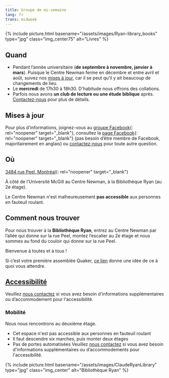```yaml
---
title: Groupe de mi-semaine
lang: fr
trans: midweek
---
```

{% include picture.html basename="/assets/images/Ryan-library_books" type="jpg" class="img_center75" alt="Livres" %}

## Quand
* Pendant l’année universitaire (**de septembre à novembre, janvier à mars**). Puisque le Centre Newman ferme en décembre et entre avril et août, suivez nos [mises à jour](#misesàjour), car il se peut qu’il y ait beaucoup de changements de lieu.
* Le **mercredi** de 17h30 à 18h30. D'habitude nous offrons des collations.
* Parfois nous avons **un club de lecture ou une étude biblique** après. [Contactez-nous](/contact-fr.html) pour plus de détails.

## Mises à jour <span class="stanchor"><a name="misesàjour"></a></span>
Pour plus d'informations, joignez-vous au [groupe Facebook](https://www.facebook.com/groups/mtlmidweek/){: rel="noopener" target="_blank"}, consultez la [page Facebook](https://www.facebook.com/MontrealQuakers/){: rel="noopener" target="_blank"} (pas besoin d’être membre de Facebook, majoritairement en anglais) ou [contactez-nous](/contact-fr.html) pour toute autre question.
## Où
[3484 rue Peel, Montréal](https://goo.gl/maps/MeQqk7m8Hegzx9Sz8){: rel="noopener" target="_blank"}

À côté de l’Université McGill au Centre Newman, à la <i class="fas fa-book"></i> Bibliothèque Ryan (au 2e étage). 

Le Centre Newman n'est malheureusement **pas accessible** aux personnes en fauteuil roulant.
## Comment nous trouver
Pour nous trouver à la **Bibliothèque Ryan**, entrez au Centre Newman par l’allée qui donne sur la rue Peel, montez l’escalier au 2e étage et nous sommes au fond du couloir qui donne sur la rue Peel.

Bienvenue à toutes et à tous !

Si c’est votre première assemblée Quaker, [ce lien](/a_propos.html) donne une idée de ce à quoi vous attendre.

## [Accessibilité](/accessibilité) <span class="stanchor"><a name="accessibilité"></a></span>
Veuillez [nous contactez](/contact-fr) si vous avez besoin d'informations supplémentaires ou d’accommodement pour l'accessibilité.
### Mobilité
Nous nous rencontrons au deuxième étage.
* Cet espace n'est pas accessible aux personnes en fauteuil roulant
* Il faut descendre six marches, puis monter deux étages
* Pas de portes automatisées
Veuillez [nous contactez](/contact-fr) si vous avez besoin d'informations supplémentaires ou d’accommodements pour l'accessibilité.

{% include picture.html basename="/assets/images/ClaudeRyanLibrary" type="jpg" class="img_center" alt="Bibliothèque Ryan" %}
